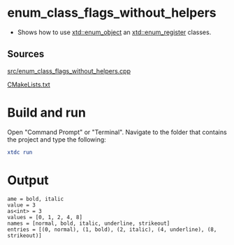 # enum_class_flags_without_helpers

* Shows how to use [xtd::enum_object](../../../../src/xtd.core/include/xtd/xtd::enum_object.h) an [xtd::enum_register](../../../../src/xtd.core/include/xtd/xtd::enum_object.h) classes.

## Sources

[src/enum_class_flags_without_helpers.cpp](src/enum_class_flags_without_helpers.cpp)

[CMakeLists.txt](CMakeLists.txt)

# Build and run

Open "Command Prompt" or "Terminal". Navigate to the folder that contains the project and type the following:

```cmake
xtdc run
```

# Output

```
ame = bold, italic
value = 3
as<int> = 3
values = [0, 1, 2, 4, 8]
names = [normal, bold, italic, underline, strikeout]
entries = [(0, normal), (1, bold), (2, italic), (4, underline), (8, strikeout)]
```
